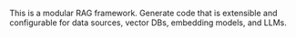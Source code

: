 <!-- Use this file to provide workspace-specific custom instructions to Copilot. For more details, visit https://code.visualstudio.com/docs/copilot/copilot-customization#_use-a-githubcopilotinstructionsmd-file -->

This is a modular RAG framework. Generate code that is extensible and configurable for data sources, vector DBs, embedding models, and LLMs.

